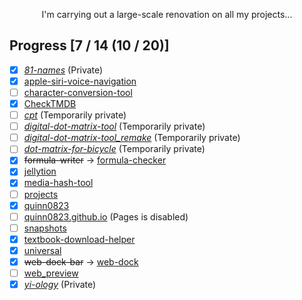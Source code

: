 <p align="center">I'm carrying out a large-scale renovation on all my projects...</p>

## Progress [7 / 14 (10 / 20)]

- [x] *[81-names](https://github.com/quinn0823/81-names)* (Private)
- [x] [apple-siri-voice-navigation](https://github.com/quinn0823/apple-siri-voice-navigation)
- [ ] [character-conversion-tool](https://github.com/quinn0823/character-conversion-tool)
- [x] [CheckTMDB](https://github.com/quinn0823/CheckTMDB)
- [ ] *[cpt](https://github.com/quinn0823/cpt)* (Temporarily private)
- [ ] *[digital-dot-matrix-tool](https://github.com/quinn0823/digital-dot-matrix-tool)* (Temporarily private)
- [ ] *[digital-dot-matrix-tool_remake](https://github.com/quinn0823/digital-dot-matrix-tool_remake)* (Temporarily private)
- [ ] *[dot-matrix-for-bicycle](https://github.com/quinn0823/dot-matrix-for-bicycle)* (Temporarily private)
- [x] ~~formula-writer~~ → [formula-checker](https://github.com/quinn0823/formula-checker)
- [x] [jellytion](https://github.com/quinn0823/jellytion)
- [x] [media-hash-tool](https://github.com/quinn0823/media-hash-tool)
- [ ] [projects](https://github.com/quinn0823/projects)
- [x] [quinn0823](https://github.com/quinn0823/quinn0823)
- [ ] [quinn0823.github.io](https://github.com/quinn0823/quinn0823.github.io) (Pages is disabled)
- [ ] [snapshots](https://github.com/quinn0823/snapshots)
- [x] [textbook-download-helper](https://github.com/quinn0823/textbook-download-helper)
- [x] [universal](https://github.com/quinn0823/universal)
- [x] ~~web-dock-bar~~ → [web-dock](https://github.com/quinn0823/web-dock)
- [ ] [web_preview](https://github.com/quinn0823/web_preview)
- [x] *[yi-ology](https://github.com/quinn0823/yi-ology)* (Private)

